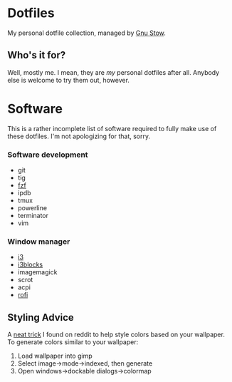 # Dotfiles
My personal dotfile collection, managed by [Gnu
Stow](https://www.gnu.org/software/stow/).

## Who's it for?
Well, mostly me. I mean, they are *my* personal dotfiles after all. Anybody
else is welcome to try them out, however.

# Software
This is a rather incomplete list of software required to fully make use of
these dotfiles. I'm not apologizing for that, sorry.

### Software development
* git
* tig
* [fzf](https://github.com/junegunn/fzf)
* ipdb
* tmux
* powerline
* terminator
* vim

### Window manager
* [i3](https://i3wm.org)
* [i3blocks](https://github.com/vivien/i3blocks)
* imagemagick
* scrot
* acpi
* [rofi](https://davedavenport.github.io/rofi/)

## Styling Advice
A [neat
trick](https://www.reddit.com/r/unixporn/comments/5dq79a/how_to_create_a_pallet_from_your_wallpaper/)
I found on reddit to help style colors based on your wallpaper. To generate
colors similar to your wallpaper:

1. Load wallpaper into gimp
1. Select image->mode->indexed, then generate
1. Open windows->dockable dialogs->colormap
